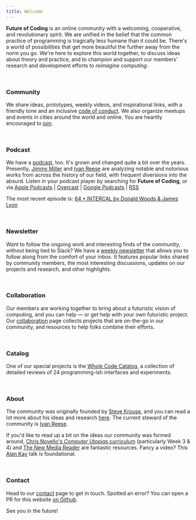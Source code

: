 ```yaml
---
title: Welcome
---
```


**Future of Coding** is an online community with a welcoming, cooperative, and revolutionary spirit. We are unified in the belief that the common practice of programming is tragically less humane than it could be. There's a world of possibilities that get more beautiful the further away from the norm you go. We're here to explore this world together, to discuss ideas about theory and practice, and to champion and support our members' research and development efforts to _reimagine computing_.

<br>

### Community

We share ideas, prototypes, weekly videos, and inspirational links, with a friendly tone and an inclusive [code of conduct](https://github.com/futureofcoding/code-of-conduct). We also organize meetups and events in cities around the world and online. You are heartily encouraged to [join](/community).

<br>

### Podcast

We have a [podcast](/episodes), too. It's grown and changed quite a bit over the years. Presently, [Jimmy Miller](https://twitter.com/jimmyhmiller) and [Ivan Reese](https://twitter.com/spiralganglion) are analyzing notable and notorious works from across the history of our field, with frequent diversions into the absurd. Listen in your podcast player by searching for **Future of Coding**, or via [Apple Podcasts](https://podcasts.apple.com/podcast/future-of-coding/id1265527976) \| [Overcast](https://overcast.fm/itunes1265527976) \| [Google Podcasts](https://podcasts.google.com/?feed=aHR0cHM6Ly93d3cub21ueWNvbnRlbnQuY29tL2QvcGxheWxpc3QvYzQxNTdlNjAtYzdmOC00NzBkLWIxM2YtYTdiMzAwNDBkZjczLzU2NGY0OTNmLWFmMzItNGM0OC04NjJmLWE3YjMwMGU0ZGY0OS9hYzMxNzg1Mi04ODA3LTQ0YjgtOGVmZi1hN2IzMDBlNGRmNTIvcG9kY2FzdC5yc3M) \| [RSS](https://omny.fm/shows/future-of-coding/playlists/podcast.rss)

The most recent episode is: [64 • INTERCAL by Donald Woods & James Lyon](/episodes/064)


<br>

### Newsletter

Want to follow the ongoing work and interesting finds of the community, without being tied to Slack? We have a [weekly newsletter](https://newsletter.futureofcoding.org/) that allows you to follow along from the comfort of your inbox. It features popular links shared by community members, the most interesting discussions, updates on our projects and research, and other highlights.

<br>

### Collaboration

Our members are working together to bring about a futuristic vision of computing, and you can help — or get help with your own futuristic project. Our [collaboration](/collaboration) page collects projects that are on-the-go in our community, and resources to help folks combine their efforts.

<br>

### Catalog

One of our special projects is the [Whole Code Catalog](/catalog), a collection of detailed reviews of 24 programming-ish interfaces and experiments.

<br>

### About

The community was originally founded by [Steve Krouse](https://stevekrouse.com), and you can read a lot more about his ideas and research [here](/about). The current steward of the community is [Ivan Reese](https://ivanish.ca).

If you'd like to read up a bit on the ideas our community was formed around, [Chris Novello's _Computer Utopias_ curriculum](http://chrisnovello.com/teaching/risd/computer-utopias/) (particularly Week 3 & 4) and [The New Media Reader](https://mitpress.mit.edu/books/new-media-reader) are fantastic resources. Fancy a video? This [Alan Kay](https://www.youtube.com/watch?v=aYT2se94eU0) talk is foundational.

<br>

### Contact

Head to our [contact](/contact) page to get in touch. Spotted an error? You can open a PR for this website [on Github](https://github.com/futureofcoding/futureofcoding.org).

See you in the future!

<!-- Anyone involved in the community who would like to verify their Mastodon link, let me know and I'll add you here! -->
<a rel="nofollow me" href="https://mastodon.social/@spiralganglion"></a>
